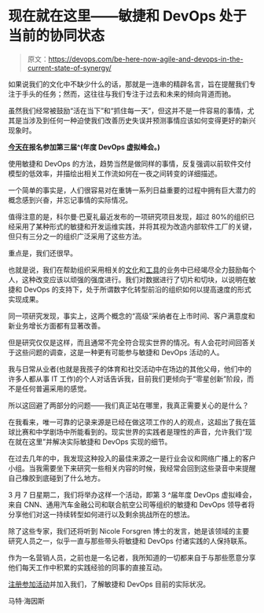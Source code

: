 # 现在就在这里——敏捷和 DevOps 处于当前的协同状态

> 原文：<https://devops.com/be-here-now-agile-and-devops-in-the-current-state-of-synergy/>

如果说我们的文化中不缺少什么的话，那就是一连串的精辟名言，旨在提醒我们专注于手头的任务；然而，这往往与我们专注于过去和未来的倾向背道而驰。

虽然我们经常被鼓励“活在当下”和“抓住每一天”，但这并不是一件容易的事情，尤其是当涉及到任何一种迫使我们改善历史失误并预测事情应该如何变得更好的新兴现象时。

**[今天在](https://www.ca.com/us/why-ca/connect-with-us/events/detail/third-annual-devops-virtual-summit.html)报名参加第三届^(年度 DevOps 虚拟峰会。)**

使用敏捷和 DevOps 的方法，趋势当然是做同样的事情，反复强调以前软件交付模型的低效率，并描绘出相关工作流如何在一夜之间转变的详细描述。

一个简单的事实是，人们很容易对在重铸一系列日益重要的过程中拥有巨大潜力的概念感到兴奋，并忘记事情的实际情况。

值得注意的是，科尔曼·巴夏礼最近发布的一项研究项目发现，超过 80%的组织已经采用了某种形式的敏捷和开发运维实践，并将其视为改造内部软件工厂的关键，但只有三分之一的组织广泛采用了这些方法。

重点是，我们还很早。

也就是说，我们在帮助组织采用相关的[文化](https://devops.com/devops-chat-real-transformation-starts-culture-bryson-koehler-shelbee-smith-eigenbrode-ibm/)和[工具](https://devops.com/automations-impact-structured-life/)的业务中已经竭尽全力鼓励每个人，这种改变应该以顽强的强度进行。我们对数据进行了切片和切块，以说明在敏捷和 DevOps 的支持下，处于所谓数字化转型前沿的组织如何以提高速度的形式实现成果。

同一项研究发现，事实上，这两个概念的“高级”采纳者在上市时间、客户满意度和新业务增长方面都有显著改善。

但是研究仅仅是这样，而且通常不完全符合现实世界的情况。有人会花时间回答关于这些问题的调查，这是一种更有可能参与敏捷和 DevOps 活动的人。

我与日常从业者(也就是我孩子的体育和社交活动中在场边的其他父母，他们中的许多人都从事 IT 工作)的个人对话告诉我，目前我们更倾向于“零星创新”阶段，而不是任何普遍采用的感觉。

所以这回避了两部分的问题——我们真正站在哪里，我真正需要关心的是什么？

在我看来，唯一可靠的记录来源是已经在做这项工作的人的观点，这超出了我在篮球比赛和中学剧场中所能看到的。现实世界的实践者是理性的声音，允许我们“现在就在这里”并解决实际敏捷和 DevOps 实现的细节。

在过去几年的中，我发现这种投入的最佳来源之一是行业会议和网络广播上的客户小组。当我需要坐下来研究一些相关内容的时候，我经常会回到这些录音中来提醒自己橡胶到底碰到了什么地方。

3 月 7 日星期二，我们将举办这样一个活动，即第 3 ^届年度 DevOps 虚拟峰会，来自 CNN、通用汽车金融公司和联合航空公司等组织的敏捷和 DevOps 领导者将分享他们对这一持续转型如何进行以及剩余挑战所在的想法。

除了这些专家，我们还将听到 Nicole Forsgren 博士的发言，她是该领域的主要研究人员之一，似乎一直与那些带头将敏捷和 DevOps 付诸实践的人保持联系。

作为一名营销人员，之前也是一名记者，我所知道的一切都来自于与那些愿意分享他们每天工作中积累的实践经验的同事的直接互动。

[注册参加活动](https://www.ca.com/us/why-ca/connect-with-us/events/detail/third-annual-devops-virtual-summit.html)并加入我们，了解敏捷和 DevOps 目前的实际状况。

马特·海因斯